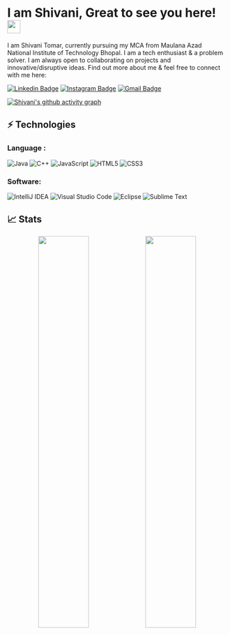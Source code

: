 # I am Shivani, Great to see you here! <img src="https://raw.githubusercontent.com/aemmadi/aemmadi/master/wave.gif" width="30px">

I am Shivani Tomar, currently pursuing my MCA from Maulana Azad National Institute of Technology Bhopal. I am a tech enthusiast & a problem solver. I am always open to collaborating on projects and innovative/disruptive ideas. Find out more about me & feel free to connect with me here:

[![Linkedin Badge](https://img.shields.io/badge/-ShivaniTomar-blue?style=flat-square&logo=Linkedin&logoColor=white&link=https://www.linkedin.com/in/shivani-tomar-690181197)](https://www.linkedin.com/in/shivani-tomar-690181197)
[![Instagram Badge](https://img.shields.io/badge/-ShivaniTomar-bc2a8d?style=flat-square&logo=instagram&logoColor=white&link=https://instagram.com/--)](https://instagram.com/---)
[![Gmail Badge](https://img.shields.io/badge/-shivani22tomar@gmail.com-c14438?style=flat-square&logo=Gmail&logoColor=white&link=mailto:vishu03tomar@gmail.com)](mailto:vishu03tomar@gmail.com)

[![Shivani's github activity graph](https://activity-graph.herokuapp.com/graph?username=shivani-code4me&theme=xcode)](https://git.io/shivani-code4me)
## ⚡ Technologies

### Language :

![Java](https://img.shields.io/badge/-java-E34A86?style=flat-square&logo=Java)
![C++](https://img.shields.io/badge/-C++-00599C?style=flat-square&logo=c)
![JavaScript](https://img.shields.io/badge/-JavaScript-black?style=flat-square&logo=javascript)
![HTML5](https://img.shields.io/badge/-HTML5-E34F26?style=flat-square&logo=html5&logoColor=white)
![CSS3](https://img.shields.io/badge/-CSS3-1572B6?style=flat-square&logo=css3)
<br/>

### Software:

![IntelliJ IDEA](https://img.shields.io/badge/-IntelliJIDEA-2196F3?style=flat-square&logo=IntelliJIDEA)
![Visual Studio Code](https://img.shields.io/badge/-Visual%20Studio%20Code-333333?style=flat&logo=visual-studio-code&logoColor=007ACC)
![Eclipse](https://img.shields.io/badge/-Eclipse-black?style=flat-square&logo=Eclipse)
![Sublime Text](https://img.shields.io/badge/-SublimeText-E34F26?style=flat-square&logo=SublimeText&logoColor=white)


## 📈 Stats
<p align="center">
	
  <img width="48%" src="https://github-readme-stats.vercel.app/api?username=shivani-code4me&show_icons=true&count_private=true&theme=prussian" />
  <img width="48%" src="https://github-readme-streak-stats.herokuapp.com/?user=shivani-code4me&theme=prussian" />
</p>
<br />
